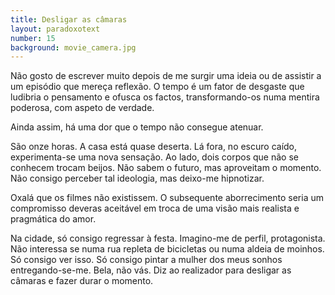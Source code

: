 ```yaml
---
title: Desligar as câmaras
layout: paradoxotext
number: 15
background: movie_camera.jpg
---
```


Não gosto de escrever muito depois de me surgir uma ideia ou de assistir a um episódio que mereça reflexão. O tempo é um fator de desgaste que ludibria o pensamento e ofusca os factos, transformando-os numa mentira poderosa, com aspeto de verdade.

Ainda assim, há uma dor que o tempo não consegue atenuar.

São onze horas. A casa está quase deserta. Lá fora, no escuro caído, experimenta-se uma nova sensação. Ao lado, dois corpos que não se conhecem trocam beijos. Não sabem o futuro, mas aproveitam o momento. Não consigo perceber tal ideologia, mas deixo-me hipnotizar.

Oxalá que os filmes não existissem. O subsequente aborrecimento seria um compromisso deveras aceitável em troca de uma visão mais realista e pragmática do amor.

Na cidade, só consigo regressar à festa. Imagino-me de perfil, protagonista. Não interessa se numa rua repleta de bicicletas ou numa aldeia de moinhos. Só consigo ver isso. Só consigo pintar a mulher dos meus sonhos entregando-se-me. Bela, não vás. Diz ao realizador para desligar as câmaras e fazer durar o momento.